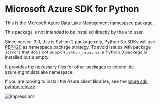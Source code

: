 # Microsoft Azure SDK for Python

This is the Microsoft Azure Data Lake Management namespace package.

This package is not intended to be installed directly by the end user.

Since version 3.0, this is Python 2 package only, Python 3.x SDKs will use [PEP420](https://www.python.org/dev/peps/pep-0420/) as namespace package strategy.
To avoid issues with package servers that does not support `python_requires`, a Python 3 package is installed but is empty.

It provides the necessary files for other packages to extend the azure.mgmt.datalake namespace.

If you are looking to install the Azure client libraries, see the
[azure sdk python release](https://aka.ms/azsdk/python/all).


![Impressions](https://azure-sdk-impressions.azurewebsites.net/api/impressions/azure-sdk-for-python%2Fazure-mgmt-datalake-nspkg%2FREADME.png)